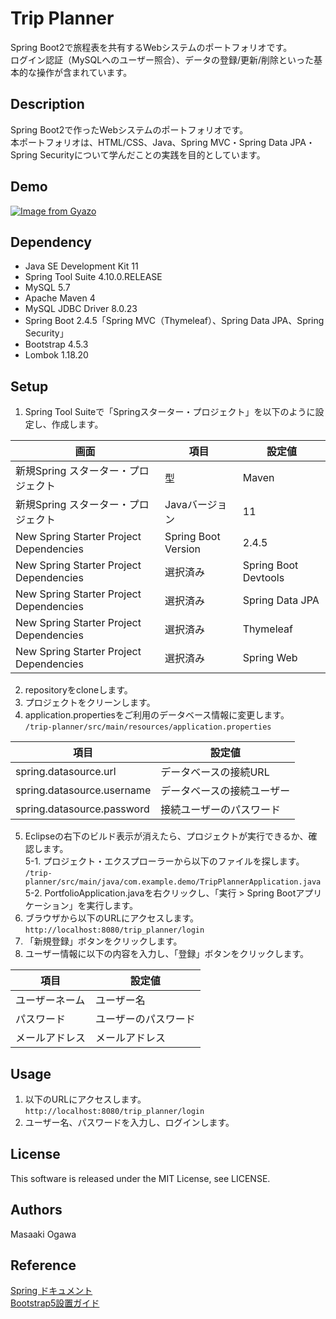 # Trip Planner
Spring Boot2で旅程表を共有するWebシステムのポートフォリオです。<br>
ログイン認証（MySQLへのユーザー照合）、データの登録/更新/削除といった基本的な操作が含まれています。

## Description
Spring Boot2で作ったWebシステムのポートフォリオです。<br>
本ポートフォリオは、HTML/CSS、Java、Spring MVC・Spring Data JPA・Spring Securityについて学んだことの実践を目的としています。<br>

## Demo
[![Image from Gyazo](https://i.gyazo.com/ea18e171b5d50378d1f9b2c49b8b69eb.gif)](https://i.gyazo.com/ea18e171b5d50378d1f9b2c49b8b69eb)

## Dependency
- Java SE Development Kit 11
- Spring Tool Suite 4.10.0.RELEASE
- MySQL 5.7
- Apache Maven 4
- MySQL JDBC Driver 8.0.23
- Spring Boot 2.4.5「Spring MVC（Thymeleaf）、Spring Data JPA、Spring Security」
- Bootstrap 4.5.3
- Lombok 1.18.20

## Setup
1. Spring Tool Suiteで「Springスターター・プロジェクト」を以下のように設定し、作成します。<br>

| 画面 | 項目 | 設定値 |
| ------------- | ------------- | ------------- |
| 新規Spring スターター・プロジェクト | 型| Maven |
| 新規Spring スターター・プロジェクト | Javaバージョン | 11 |
| New Spring Starter Project Dependencies | Spring Boot Version | 2.4.5 |
| New Spring Starter Project Dependencies | 選択済み | Spring Boot Devtools |
| New Spring Starter Project Dependencies | 選択済み | Spring Data JPA |
| New Spring Starter Project Dependencies | 選択済み | Thymeleaf |
| New Spring Starter Project Dependencies | 選択済み | Spring Web |

2. repositoryをcloneします。
3. プロジェクトをクリーンします。
4. application.propertiesをご利用のデータベース情報に変更します。<br>
``/trip-planner/src/main/resources/application.properties``<br>

| 項目 | 設定値 |
| ------------- | ------------- |
| spring.datasource.url | データベースの接続URL |
| spring.datasource.username | データベースの接続ユーザー |
| spring.datasource.password | 接続ユーザーのパスワード |

5. Eclipseの右下のビルド表示が消えたら、プロジェクトが実行できるか、確認します。<br>
	5-1. プロジェクト・エクスプローラーから以下のファイルを探します。<br>
	``/trip-planner/src/main/java/com.example.demo/TripPlannerApplication.java``<br>
	5-2. PortfolioApplication.javaを右クリックし、「実行 > Spring Bootアプリケーション」を実行します。
6. ブラウザから以下のURLにアクセスします。<br>
``http://localhost:8080/trip_planner/login``
7. 「新規登録」ボタンをクリックします。
8. ユーザー情報に以下の内容を入力し、「登録」ボタンをクリックします。<br>

| 項目 | 設定値 |
| ------------- | ------------- |
| ユーザーネーム | ユーザー名 |
| パスワード | ユーザーのパスワード |
| メールアドレス | メールアドレス |

## Usage
1. 以下のURLにアクセスします。<br>
``http://localhost:8080/trip_planner/login``
2. ユーザー名、パスワードを入力し、ログインします。

## License
This software is released under the MIT License, see LICENSE.

## Authors
Masaaki Ogawa

## Reference
[Spring ドキュメント](https://spring.pleiades.io/)<br>
[Bootstrap5設置ガイド](https://bootstrap-guide.com/outline)<br>
